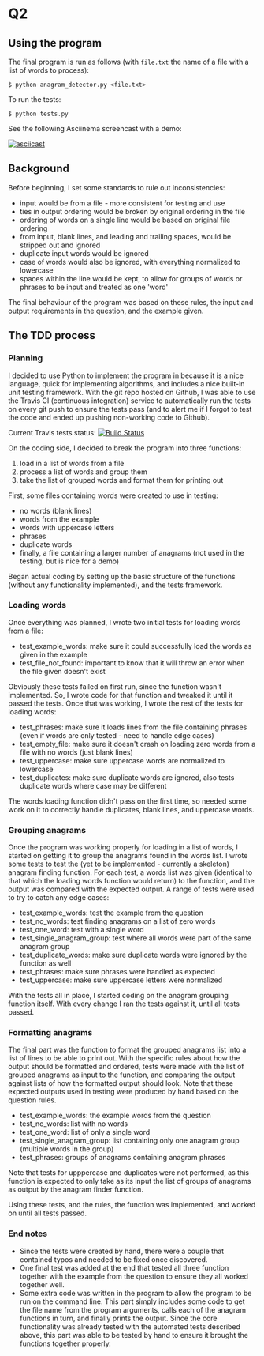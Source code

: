 
# Q2

## Using the program

The final program is run as follows (with `file.txt` the name of a file with a list of words to process):

```
$ python anagram_detector.py <file.txt>
```

To run the tests:

```
$ python tests.py
```

See the following Asciinema screencast with a demo:

[![asciicast](https://asciinema.org/a/82890.png)](https://asciinema.org/a/82890)

## Background

Before beginning, I set some standards to rule out inconsistencies:

- input would be from a file - more consistent for testing and use
- ties in output ordering would be broken by original ordering in the file
- ordering of words on a single line would be based on original file ordering
- from input, blank lines, and leading and trailing spaces, would be stripped out and ignored
- duplicate input words would be ignored
- case of words would also be ignored, with everything normalized to lowercase
- spaces within the line would be kept, to allow for groups of words or phrases to be input and treated as one 'word'

The final behaviour of the program was based on these rules, the input and output requirements in the question, and the
example given.


## The TDD process


### Planning

I decided to use Python to implement the program in because it is a nice language, quick for implementing algorithms,
and includes a nice built-in unit testing framework.  With the git repo hosted on Github, I was able to use the Travis
CI (continuous integration) service to automatically run the tests on every git push to ensure the tests pass (and to
alert me if I forgot to test the code and ended up pushing non-working code to Github).

Current Travis tests status:  [![Build Status](https://travis-ci.org/swalladge/prt452-a1.svg?branch=master)](https://travis-ci.org/swalladge/prt452-a1)

On the coding side, I decided to break the program into three functions:

1. load in a list of words from a file
2. process a list of words and group them
3. take the list of grouped words and format them for printing out


First, some files containing words were created to use in testing:

- no words (blank lines)
- words from the example
- words with uppercase letters
- phrases
- duplicate words
- finally, a file containing a larger number of anagrams (not used in the testing, but is nice for a demo)

Began actual coding by setting up the basic structure of the functions (without any functionality implemented), and the
tests framework.

### Loading words

Once everything was planned, I wrote two initial tests for loading words from a file:

- test_example_words: make sure it could successfully load the words as given in the example
- test_file_not_found: important to know that it will throw an error when the file given doesn't exist

Obviously these tests failed on first run, since the function wasn't implemented. So, I wrote code for that function
and tweaked it until it passed the tests. Once that was working, I wrote the rest of the tests for loading words:

- test_phrases: make sure it loads lines from the file containing phrases (even if words are only tested - need to
  handle edge cases)
- test_empty_file: make sure it doesn't crash on loading zero words from a file with no words (just blank lines)
- test_uppercase: make sure uppercase words are normalized to lowercase
- test_duplicates: make sure duplicate words are ignored, also tests duplicate words where case may be different

The words loading function didn't pass on the first time, so needed some work on it to correctly handle duplicates,
blank lines, and uppercase words.

### Grouping anagrams

Once the program was working properly for loading in a list of words, I started on getting it to group the anagrams
found in the words list. I wrote some tests to test the (yet to be implemented - currently a skeleton) anagram finding
function. For each test, a words list was given (identical to that which the loading words function would return) to
the function, and the output was compared with the expected output. A range of tests were used to try to catch any edge
cases:

- test_example_words: test the example from the question
- test_no_words: test finding anagrams on a list of zero words
- test_one_word: test with a single word
- test_single_anagram_group: test where all words were part of the same anagram group
- test_duplicate_words: make sure duplicate words were ignored by the function as well
- test_phrases: make sure phrases were handled as expected
- test_uppercase: make sure uppercase letters were normalized

With the tests all in place, I started coding on the anagram grouping function itself. With every change I ran the
tests against it, until all tests passed.


### Formatting anagrams

The final part was the function to format the grouped anagrams list into a list of lines to be able to print out. With
the specific rules about how the output should be formatted and ordered, tests were made with the list of grouped
anagrams as input to the function, and comparing the output against lists of how the formatted output should look. Note
that these expected outputs used in testing were produced by hand based on the question rules.

- test_example_words: the example words from the question
- test_no_words: list with no words
- test_one_word: list of only a single word
- test_single_anagram_group: list containing only one anagram group (multiple words in the group)
- test_phrases: groups of anagrams containing anagram phrases

Note that tests for upppercase and duplicates were not performed, as this function is expected to only take as its
input the list of groups of anagrams as output by the anagram finder function.


Using these tests, and the rules, the function was implemented, and worked on until all tests passed.


### End notes

- Since the tests were created by hand, there were a couple that contained typos and needed to be fixed once
  discovered. 
- One final test was added at the end that tested all three function together with the example from the question to
  ensure they all worked together well.
- Some extra code was written in the program to allow the program to be run on the command line. This part simply includes some code
  to get the file name from the program arguments, calls each of the anagram functions in turn, and finally
  prints the output. Since the core functionality was already tested with the automated tests described above, this part
  was able to be tested by hand to ensure it brought the functions together properly.


